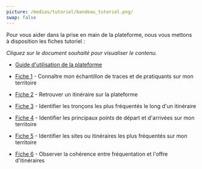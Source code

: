 ```yaml
---
picture: /medias/tutoriel/bandeau_tutoriel.png/
swap: false
---
```


<p>Pour vous aider dans la prise en main de la plateforme, nous vous mettons à disposition les fiches tutoriel : </p>

<p><i>Cliquez sur le document souhaité pour visualiser le contenu.</i></p>

- [Guide d'utilisation de la plateforme](/medias/Guide-utilisation-plateforme-Outdoorvision.pdf)
  
- [Fiche 1](/medias/tutoriel/Fiche_1.pdf) - Connaître mon échantillon de traces et de pratiquants sur mon territoire

<p></p>

- [Fiche 2](/medias/tutoriel/Fiche_2.pdf) - Retrouver un itinéraire sur la plateforme
<p></p>

- [Fiche 3](/medias/tutoriel/Fiche_3.pdf) - Identifier les tronçons les plus fréquentés le long d'un itinéraire
<p></p>

- [Fiche 4](/medias/tutoriel/Fiche_4.pdf) - Identifier les principaux points de départ et d'arrivées sur mon territoire 
<p></p>

- [Fiche 5](/medias/tutoriel/Fiche_5.pdf) - Identifier les sites ou itinéraires les plus fréquentés sur mon territoire
<p></p>

- [Fiche 6](/medias/tutoriel/Fiche_6.pdf) - Observer la cohérence entre fréquentation et l'offre d'itinéraires
<p></p>

